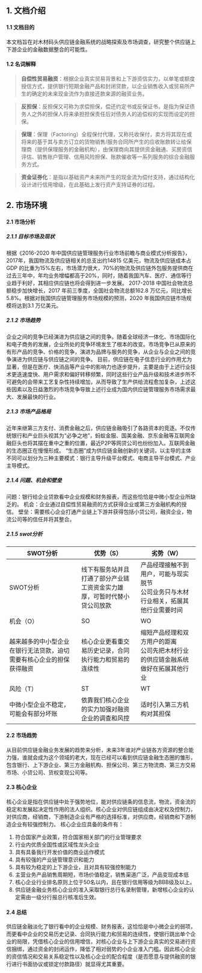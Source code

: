 ## 1. 文档介绍
#### 1.1 文档目的
本文档旨在对木材码头供应链金融系统的战略探索及市场调查，研究整个供应链上下游企业的金融数据整合的可能性。
#### 1.2 名词解释
>**自偿性贸易融资**：根据企业真实贸易背景和上下游资信实力，以单笔或额度授信方式，提供银行短期金融产品和封闭贷款，以企业销售收入或贸易所产生的确定的未来现金流作为直接还款来源的融资业务。

>**反担保**：反担保又可称为求偿担保，偿还约定书或反保证书，是指为保证债务人之外的担保人将来承担担保责任后对债务人的追偿权的实现而设定的担保。

>**保理**：保理（Factoring）全程保付代理，又称托收保付，卖方将其现在或将来的基于其与卖方订立的货物销售/服务合同所产生的应收账款转让给保理商（提供保理服务的金融机构），由保理商向其提供资金融通、买房资信评估、销售账户管理、信用风险担保、账款催收等一系列服务的综合金融服务方式。

>**资金证券化**：是指以基础资产未来所产生的现金流为偿付支持，通过结构化设计进行信用增级，在此基础上发行资产支持证券的过程。

## 2. 市场环境
#### 2.1 市场分析
##### 2.1.1 目标市场及现状
根据《2016-2020 年中国供应链管理服务行业市场前瞻与商业模式分析报告》，2017年，我国物流及供应链相关的总支出约14815 亿美元，物流及供应链成本占GDP 的比重为15%左右，市场潜力很大，70%的物流及供应链外包服务提供商在过去三年中，年均业务增幅都高于20%，同时，随着我国汽车、医疗、通信等行业趋于利好，其相应供应链也将会得到进一步发展。
2017-2018 中国社会物流总额稳步加快增长，2017 年前三季度，全国社会物流总额162.8 万亿元，同比增长5.8%。根据对我国供应链管理服务市场规模的预测，2020 年我国供应链市场规模将达到3.1 万亿美元。

##### 2.1.2 市场趋势
企业之间的竞争已经演进为供应链之间的竞争。随着全球经济一体化、市场国际化和电子商务的发展，企业所处的竞争环境发生了根本的改变。市场竞争已从原来的有形产品的竞争、价格的竞争，演进为品牌与服务的竞争，从企业与企业之间的竞争演进为供应链与供应链之间的竞争。
目前，供应链在电子信息行业的作用尤为显著，但是在医疗、快消品等产业中的影响力也逐步提升，主要是由于上述行业技术更迭速度快、用户需求和偏好转移频繁，同时这些行业产品升级和技术进步所不可避免的会带来工艺复杂性持续增加，从而导致了生产供给流程愈加复杂，上述这些因素以及日益激烈的市场竞争导致上述行业成为国内供应链管理服务市场需求最大、发展最快的行业。
##### 2.1.3 市场产品格局
近年来继第三方支付、消费金融之后，供应链金融吸引了各路资本的竞逐。不仅传统银行和产业巨头视其为“必争之地”，蚂蚁金服、国美金融、京东金融等互联网金融巨头也将其摆在重中之重的位置，最近P2P等网贷公司也纷纷加入。互联网金融的生态圈正在慢慢形成。
“生态圈”成为供应链金融创新的关键词，以主导的主体不同可以划分为三种主要模式：银行主导升级平台模式、电商主导平台模式、产业主导模式。
##### 2.1.4 问题、机会和壁垒
问题：银行给企业贷款看中企业规模和财务报表，而这些恰恰是中微小型企业所缺乏的。
机会：企业通过自偿性贸易融资的方式获得企业或第三方金融机构的授信。
壁垒：需要核心企业打通产业链上下游并获得包括小贷公司，融资企业，物流公司等的信任并将其整合。
##### 2.1.5 swot分析


SWOT分析 | 优势（S）| 劣势（W）
---|--- |---
SWOT分析 | 线下有服务站并且打通了部分产业链<br>工资资金实力雄厚，可暂时代替小贷公司放款 | 产品经理接触不到用户，可能与现实脱节<br>公司业务只与木材行业相关，拓展其他行业需要时间
机会（O） | SO | WO
越来越多的中小型企业在银行无法贷款，迫切需要有核心企业的担保获得融资|核心企业更看重交易历史记录，合同执行能力和贸易的连续性|缩短产品经理和双方用户的距离<br>公司先把木材行业的供应链金融系统做好在拓展其他行业
风险（T）| ST | WT
中微小型企业不稳定，可能会有部分坏账|依靠我们核心企业的实力加强对融资企业的调查和风控|适时引入第三方机构对其担保

#### 2.2 市场趋势
从目前供应链金融业务发展的趋势来分析，未来3年谁对产业链各方资源的整合能力强，谁就会成为这个领域的老大，现在已经可以看到供应链金融生态圈的雏形，包含银行、上下游企业、第三方金融机构、担保公司、第三方物流商、第三方交易市场、小贷公司、货权变现公司等。
#### 2.3 核心企业
核心企业是指在供应链中处于强势地位，能对供应链条的信息流，物流，资金流的稳定和发展起决定性作用的法人组织。核心企业对供应链组成由决定权及控制力，对供应商，经销商，下游制造企业有严格的选择标准，对供应商，经销商和下游制造企业有较强控制力。
核心企业应具备的条件有：
1. 符合国家产业政策，符合国家相关部门的行业管理要求
2. 行业内优质全国性或区域性龙头企业
3. 具有具备我行开发价值的商业运作模式
4. 具有较强的产业链管理意识和能力
5. 具有较为稳定的上下游企业，且对具有较强控制能力
6. 主营业务产品销售周期短，市场价值稳定，销售渠道广泛，产品变现成本低
7. 核心企业行业排名原则上位于50名以内，且在银行信用等级为BBB级及以上。
8. 供应链金融业务核心企业的准入采取银行总行名录制管理，新增核心企业的认定需由一级分行报总行核准后生效。

#### 2.4 总结
供应链金融淡化了银行看中的企业规模、财务报表，这恰恰是中小微企业的弱项，而更看中企业的交易历史记录、合同执行能力和贸易的连续性，使银行跳出单个企业的局限，凭借核心企业的信用增信，对核心企业与上下游企业真实的交易进行资信捆绑，通过资金的封闭运作，降低了相对弱势的小企业准入门槛。因此核心企业的资信情况和交易关系稳定性以及核心企业的配合程度（是否愿意与提供融资的银行进行书面协议或锁定付款路径）就显得尤其重要。





